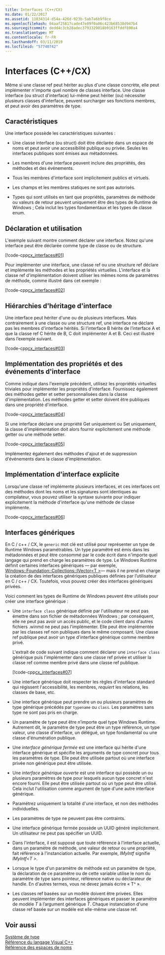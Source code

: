 ```yaml
---
title: Interfaces (C++/CX)
ms.date: 01/22/2017
ms.assetid: 11034314-d54a-426d-923b-5ab7a6b9f8ce
ms.openlocfilehash: 04aaf25817cade47e89f0a06c423b68538d947b4
ms.sourcegitcommit: dedd4c3cb28adec3793329018b9163ffddf890a4
ms.translationtype: MT
ms.contentlocale: fr-FR
ms.lasthandoff: 03/11/2019
ms.locfileid: "57740742"
---
```

# <a name="interfaces-ccx"></a>Interfaces (C++/CX)

Même si une classe ref peut hériter au plus d'une classe concrète, elle peut implémenter n'importe quel nombre de classes interface. Une classe interface (ou struct d'interface) lui-même peut hériter (ou) nécessiter plusieurs classes d'interface, peuvent surcharger ses fonctions membres, et peut avoir des paramètres de type.

## <a name="characteristics"></a>Caractéristiques

Une interface possède les caractéristiques suivantes :

- Une classe interface (ou struct) doit être déclarée dans un espace de noms et peut avoir une accessibilité publique ou privée. Seules les interfaces publiques sont émises aux métadonnées.

- Les membres d'une interface peuvent inclure des propriétés, des méthodes et des événements.

- Tous les membres d'interface sont implicitement publics et virtuels.

- Les champs et les membres statiques ne sont pas autorisés.

- Types qui sont utilisés en tant que propriétés, paramètres de méthode ou valeurs de retour peuvent uniquement être des types de Runtime de Windows ; Cela inclut les types fondamentaux et les types de classe enum.

## <a name="declaration-and-usage"></a>Déclaration et utilisation

L'exemple suivant montre comment déclarer une interface. Notez qu'une interface peut être déclarée comme type de classe ou de structure.

[!code-cpp[cx_interfaces#01](../cppcx/codesnippet/CPP/interfacestest/class1.h#01)]

Pour implémenter une interface, une classe ref ou une structure ref déclare et implémente les méthodes et les propriétés virtuelles. L'interface et la classe ref d'implémentation doivent utiliser les mêmes noms de paramètres de méthode, comme illustré dans cet exemple :

[!code-cpp[cx_interfaces#02](../cppcx/codesnippet/CPP/interfacestest/class1.h#02)]

## <a name="interface-inheritance-hierarchies"></a>Hiérarchies d'héritage d'interface

Une interface peut hériter d'une ou de plusieurs interfaces. Mais contrairement à une classe ou une structure ref, une interface ne déclare pas les membres d'interface hérités. Si l’interface B hérite de l’interface A et que la classe ref C hérite de B, C doit implémenter A et B. Ceci est illustré dans l’exemple suivant.

[!code-cpp[cx_interfaces#03](../cppcx/codesnippet/CPP/interfacestest/class1.h#03)]

## <a name="implementing-interface-properties-and-events"></a>Implémentation des propriétés et des événements d'interface

Comme indiqué dans l'exemple précédent, utilisez les propriétés virtuelles triviales pour implémenter les propriétés d'interface. Fournissez également des méthodes getter et setter personnalisées dans la classe d'implémentation.  Les méthodes getter et setter doivent être publiques dans une propriété d'interface.

[!code-cpp[cx_interfaces#04](../cppcx/codesnippet/CPP/interfacestest/class1.h#04)]

Si une interface déclare une propriété Get uniquement ou Set uniquement, la classe d'implémentation doit alors fournir explicitement une méthode getter ou une méthode setter.

[!code-cpp[cx_interfaces#05](../cppcx/codesnippet/CPP/interfacestest/class1.h#05)]

Implémentez également des méthodes d'ajout et de suppression d'événements dans la classe d'implémentation.

## <a name="explicit-interface-implementation"></a>Implémentation d'interface explicite

Lorsqu'une classe ref implémente plusieurs interfaces, et ces interfaces ont des méthodes dont les noms et les signatures sont identiques au compilateur, vous pouvez utiliser la syntaxe suivante pour indiquer explicitement la méthode d'interface qu'une méthode de classe implémente.

[!code-cpp[cx_interfaces#06](../cppcx/codesnippet/CPP/interfacestest/class1.h#06)]

## <a name="generic-interfaces"></a>Interfaces génériques

En C / c++ / CX, le `generic` mot clé est utilisé pour représenter un type de Runtime Windows paramétrables. Un type paramétré est émis dans les métadonnées et peut être consommé par le code écrit dans n'importe quel langage qui prend en charge les paramètres de type. Le Windows Runtime définit certaines interfaces génériques — par exemple, [Windows::Foundation::Collections::IVector\<T >](Windows::Foundation::Collections::IVector)— mais il ne prend en charge la création de des interfaces génériques publiques définies par l’utilisateur en C / c++ / CX. Toutefois, vous pouvez créer des interfaces génériques privées.

Voici comment les types de Runtime de Windows peuvent être utilisés pour créer une interface générique :

- Une `interface class` générique définie par l'utilisateur ne peut pas émettre dans son fichier de métadonnées Windows ; par conséquent, elle ne peut pas avoir un accès public, et le code client dans d'autres fichiers .winmd ne peut pas l'implémenter. Elle peut être implémentée par les classes ref non publiques dans le même composant. Une classe ref publique peut avoir un type d'interface générique comme membre privé.

   L'extrait de code suivant indique comment déclarer une `interface class` générique puis l'implémenter dans une classe ref privée et utiliser la classe ref comme membre privé dans une classe ref publique.

   [!code-cpp[cx_interfaces#07](../cppcx/codesnippet/CPP/interfacestest/class1.h#07)]

- Une interface générique doit respecter les règles d'interface standard qui régissent l'accessibilité, les membres, *requiert* les relations, les classes de base, etc.

- Une interface générique peut prendre un ou plusieurs paramètres de type générique précédés par `typename` ou `class`. Les paramètres sans type ne sont pas pris en charge.

- Un paramètre de type peut être n’importe quel type Windows Runtime. Autrement dit, le paramètre de type peut être un type référence, un type valeur, une classe d'interface, un délégué, un type fondamental ou une classe d'énumération publique.

- Une *interface générique fermée* est une interface qui hérite d'une interface générique et spécifie les arguments de type concret pour tous les paramètres de type. Elle peut être utilisée partout où une interface privée non générique peut être utilisée.

- Une *interface générique ouverte* est une interface qui possède un ou plusieurs paramètres de type pour lesquels aucun type concret n'est encore fourni. Elle peut être utilisée partout où un type peut être utilisé. Cela inclut l'utilisation comme argument de type d'une autre interface générique.

- Paramétrez uniquement la totalité d'une interface, et non des méthodes individuelles.

- Les paramètres de type ne peuvent pas être contraints.

- Une interface générique fermée possède un UUID généré implicitement. Un utilisateur ne peut pas spécifier un UUID.

- Dans l'interface, il est supposé que toute référence à l'interface actuelle, dans un paramètre de méthode, une valeur de retour ou une propriété, fait référence à l'instanciation actuelle. Par exemple, *IMyIntf* signifie *IMyIntf\<T >*.

- Lorsque le type d'un paramètre de méthode est un paramètre de type, la déclaration de ce paramètre ou de cette variable utilise le nom du paramètre de type sans pointeur, référence native ou déclarateur de handle. En d'autres termes, vous ne devez jamais écrire « T^ ».

- Les classes ref basées sur un modèle doivent être privées. Elles peuvent implémenter des interfaces génériques et passer le paramètre de modèle *T* à l’argument générique *T*. Chaque instanciation d'une classe ref basée sur un modèle est elle-même une classe ref.

## <a name="see-also"></a>Voir aussi

[Système de type](../cppcx/type-system-c-cx.md)<br/>
[Référence du langage Visual C++](../cppcx/visual-c-language-reference-c-cx.md)<br/>
[Référence des espaces de noms](../cppcx/namespaces-reference-c-cx.md)
